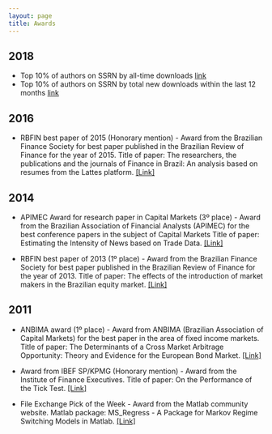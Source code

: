 ```yaml
---
layout: page
title: Awards
---
```


## 2018
-  Top 10% of authors on SSRN by all-time downloads [link](https://hq.ssrn.com/rankings/focusedRankings.cfm?ID=7&rank=1&user=467401)
- Top 10% of authors on SSRN by total new downloads within the last 12 months [link](https://hq.ssrn.com/rankings/focusedRankings.cfm?ID=7&rank=2&user=467401&redirectFrom=true)

## 2016

- RBFIN best paper of 2015 (Honorary mention) - Award from the Brazilian Finance Society for best paper published in the Brazilian Review of Finance for the year of 2015.
Title of paper: The researchers, the publications and the journals of Finance in Brazil: An analysis based on resumes from the Lattes platform. [[Link]](http://bibliotecadigital.fgv.br/ojs/index.php/rbfin/article/view/47157)

## 2014

- APIMEC Award for research paper in Capital Markets (3º place) - Award from the Brazilian Association of Financial Analysts (APIMEC) for the best conference papers in the subject of Capital Markets
Title of paper: Estimating the Intensity of News based on Trade Data. [[Link]](http://www.congressoapimec.com.br/concurso-de-artigos.html)

- RBFIN best paper of 2013 (1º place) - Award from the Brazilian Finance Society for best paper published in the Brazilian Review of Finance for the year of 2013.
Title of paper: The effects of the introduction of market makers in the Brazilian equity market. [[Link]](http://bibliotecadigital.fgv.br/ojs/index.php/rbfin/article/view/4088)

## 2011

- ANBIMA award (1º place) - Award from ANBIMA (Brazilian Association of Capital Markets) for the best paper in the area of fixed income markets.
Title of paper: The Determinants of a Cross Market Arbitrage Opportunity: Theory and Evidence for the European Bond Market. [[Link]](http://www.anbima.com.br/_aanbima/RFAnteriores.aspx)

- Award from IBEF SP/KPMG (Honorary mention) - Award from the Institute of Finance Executives. Title of paper: On the Performance of the Tick Test. [[Link]](http://www.ibef.com.br/instituto/premios/revelacao.asp)

- File Exchange Pick of the Week - Award from the Matlab community website. Matlab package: MS_Regress - A Package for Markov Regime Switching Models in Matlab. [[Link]](http://blogs.mathworks.com/pick/2011/02/25/markov-regime-switching-models-in-matlab/)

